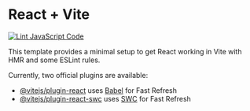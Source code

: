 # React + Vite
[![Lint JavaScript Code](https://github.com/thoward-ipipeline/github-actions-demo/actions/workflows/lint.yml/badge.svg)](https://github.com/thoward-ipipeline/github-actions-demo/actions/workflows/lint.yml)

This template provides a minimal setup to get React working in Vite with HMR and some ESLint rules.

Currently, two official plugins are available:

- [@vitejs/plugin-react](https://github.com/vitejs/vite-plugin-react/blob/main/packages/plugin-react/README.md) uses [Babel](https://babeljs.io/) for Fast Refresh
- [@vitejs/plugin-react-swc](https://github.com/vitejs/vite-plugin-react-swc) uses [SWC](https://swc.rs/) for Fast Refresh
